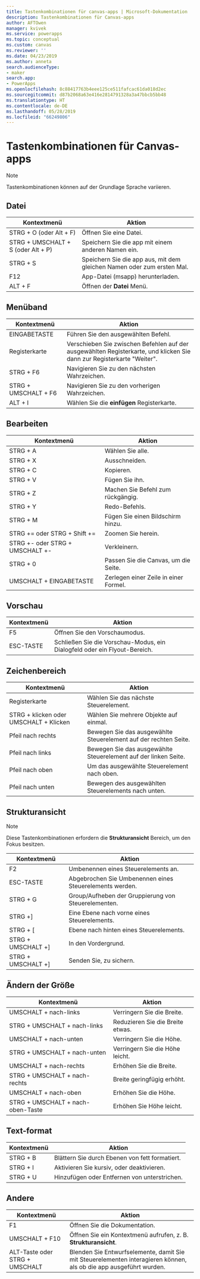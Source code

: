 ```yaml
---
title: Tastenkombinationen für canvas-apps | Microsoft-Dokumentation
description: Tastenkombinationen für Canvas-apps
author: AFTOwen
manager: kvivek
ms.service: powerapps
ms.topic: conceptual
ms.custom: canvas
ms.reviewer: ''
ms.date: 04/23/2019
ms.author: anneta
search.audienceType:
- maker
search.app:
- PowerApps
ms.openlocfilehash: 8c88417763b4eee125ce511fafcac61da018d2ec
ms.sourcegitcommit: d87b2068a63e416e2814791328a3a47bbcb5bb48
ms.translationtype: HT
ms.contentlocale: de-DE
ms.lasthandoff: 05/28/2019
ms.locfileid: "66249806"
---
```

# <a name="keyboard-shortcuts-for-canvas-apps"></a>Tastenkombinationen für Canvas-apps

> [!NOTE]
> Tastenkombinationen können auf der Grundlage Sprache variieren.

## <a name="file"></a>Datei

| Kontextmenü | Aktion |
|--|--|
| STRG + O (oder Alt + F) | Öffnen Sie eine Datei. |
| STRG + UMSCHALT + S (oder Alt + P) | Speichern Sie die app mit einem anderen Namen ein. |
| STRG + S | Speichern Sie die app aus, mit dem gleichen Namen oder zum ersten Mal. |
| F12 | App-Datei (msapp) herunterladen. |
| ALT + F | Öffnen der **Datei** Menü. |

## <a name="ribbon"></a>Menüband

| Kontextmenü | Aktion |
|--|--|
| EINGABETASTE | Führen Sie den ausgewählten Befehl. |
| Registerkarte | Verschieben Sie zwischen Befehlen auf der ausgewählten Registerkarte, und klicken Sie dann zur Registerkarte "Weiter". |
| STRG + F6 | Navigieren Sie zu den nächsten Wahrzeichen. |
| STRG + UMSCHALT + F6 | Navigieren Sie zu den vorherigen Wahrzeichen. |
| ALT + I | Wählen Sie die **einfügen** Registerkarte. |

## <a name="editing"></a>Bearbeiten

| Kontextmenü | Aktion |
|--|--|
| STRG + A | Wählen Sie alle. |
| STRG + X | Ausschneiden. |
| STRG + C | Kopieren. |
| STRG + V | Fügen Sie ihn. |
| STRG + Z | Machen Sie Befehl zum rückgängig. |
| STRG + Y | Redo-Befehls. |
| STRG + M | Fügen Sie einen Bildschirm hinzu. |
| STRG += oder STRG + Shift += | Zoomen Sie herein. |
| STRG +- oder STRG + UMSCHALT +- | Verkleinern. |
| STRG + 0 | Passen Sie die Canvas, um die Seite. |
| UMSCHALT + EINGABETASTE | Zerlegen einer Zeile in einer Formel. |

## <a name="preview"></a>Vorschau

| Kontextmenü | Aktion |
|--|--|
| F5 | Öffnen Sie den Vorschaumodus. |
| ESC-TASTE | Schließen Sie die Vorschau-Modus, ein Dialogfeld oder ein Flyout-Bereich.|

## <a name="canvas"></a>Zeichenbereich

| Kontextmenü | Aktion |
|--|--|
| Registerkarte | Wählen Sie das nächste Steuerelement. |
| STRG + klicken oder UMSCHALT + Klicken | Wählen Sie mehrere Objekte auf einmal. |
| Pfeil nach rechts | Bewegen Sie das ausgewählte Steuerelement auf der rechten Seite. |
| Pfeil nach links | Bewegen Sie das ausgewählte Steuerelement auf der linken Seite. |
| Pfeil nach oben | Um das ausgewählte Steuerelement nach oben. |
| Pfeil nach unten | Bewegen des ausgewählten Steuerelements nach unten. |

## <a name="tree-view"></a>Strukturansicht

> [!NOTE]
> Diese Tastenkombinationen erfordern die **Strukturansicht** Bereich, um den Fokus besitzen.

| Kontextmenü | Aktion |
|--|--|
| F2 | Umbenennen eines Steuerelements an. |
| ESC-TASTE | Abgebrochen Sie Umbenennen eines Steuerelements werden. |
| STRG + G | Group/Aufheben der Gruppierung von Steuerelementen. |
| STRG +] | Eine Ebene nach vorne eines Steuerelements. |
| STRG + [ | Ebene nach hinten eines Steuerelements. |
| STRG + UMSCHALT +] | In den Vordergrund. |
| STRG + UMSCHALT +] | Senden Sie, zu sichern. |

## <a name="resize"></a>Ändern der Größe

| Kontextmenü | Aktion |
|--|--|
| UMSCHALT + nach-links | Verringern Sie die Breite. |
| STRG + UMSCHALT + nach-links | Reduzieren Sie die Breite etwas. |
| UMSCHALT + nach-unten | Verringern Sie die Höhe. |
| STRG + UMSCHALT + nach-unten | Verringern Sie die Höhe leicht. |
| UMSCHALT + nach-rechts | Erhöhen Sie die Breite. |
| STRG + UMSCHALT + nach-rechts | Breite geringfügig erhöht. |
| UMSCHALT + nach-oben | Erhöhen Sie die Höhe. |
| STRG + UMSCHALT + nach-oben-Taste | Erhöhen Sie Höhe leicht. |

## <a name="text-format"></a>Text-format

| Kontextmenü | Aktion |
|--|--|
| STRG + B  | Blättern Sie durch Ebenen von fett formatiert. |
| STRG + I | Aktivieren Sie kursiv, oder deaktivieren. |
| STRG + U | Hinzufügen oder Entfernen von unterstrichen. |

## <a name="other"></a>Andere

| Kontextmenü | Aktion |
|--|--|
| F1 | Öffnen Sie die Dokumentation. |
| UMSCHALT + F10 | Öffnen Sie ein Kontextmenü aufrufen, z. B. **Strukturansicht**. |
| ALT-Taste oder STRG + UMSCHALT | Blenden Sie Entwurfselemente, damit Sie mit Steuerelementen interagieren können, als ob die app ausgeführt wurden. |
